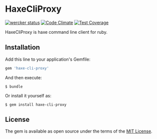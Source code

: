 # HaxeCliProxy

[![wercker status](https://app.wercker.com/status/1e5c4fa372db4a6ca4a0b3c1d78624c3/s/master "wercker status")](https://app.wercker.com/project/bykey/1e5c4fa372db4a6ca4a0b3c1d78624c3)
[![Code Climate](https://codeclimate.com/github/k-motoyan/haxe_cli_proxy/badges/gpa.svg)](https://codeclimate.com/github/k-motoyan/haxe_cli_proxy)
[![Test Coverage](https://codeclimate.com/github/k-motoyan/haxe_cli_proxy/badges/coverage.svg)](https://codeclimate.com/github/k-motoyan/haxe_cli_proxy/coverage)

HaxeCliProxy is haxe command line client for ruby.

## Installation

Add this line to your application's Gemfile:

```ruby
gem 'haxe-cli-proxy'
```

And then execute:

    $ bundle

Or install it yourself as:

    $ gem install haxe-cli-proxy

## License

The gem is available as open source under the terms of the [MIT License](http://opensource.org/licenses/MIT).

